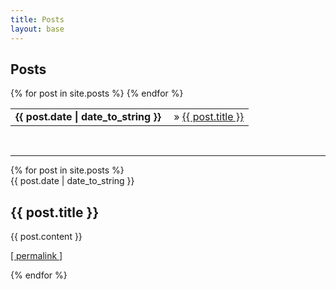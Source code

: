 ```yaml
---
title: Posts
layout: base
---
```


<h2>Posts</h2>
<table class="flat">
{% for post in site.posts %}
<tr>
<td><b>{{ post.date | date_to_string }}</b></td>
<td>&nbsp;&raquo;&nbsp;<a href="{{ post.url }}">{{ post.title }}</a></td>
</tr>
{% endfor %}
</table>
<br />
<hr />
{% for post in site.posts %}
<div class="post_entry">
<span class="date">{{ post.date | date_to_string }}</span>

<h2>{{ post.title }}</h2>

{{ post.content }}

<p>
<a href="{{ post.url }}">[ permalink ]</a> 
</p>

</div>
{% endfor %}

